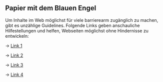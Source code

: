 ## Papier mit dem Blauen Engel

Um Inhalte im Web möglichst für viele barrierearm zugänglich zu machen, gibt es unzählige Guidelines. Folgende Links geben anschauliche Hilfestellungen und helfen, Webseiten möglichst ohne Hindernisse zu entwickeln:

→ <a href="#changeme" class="underline">Link 1</a>

→ <a href="#changeme" class="underline">Link 2</a>

→ <a href="#changeme" class="underline">Link 3</a>

→ <a href="#changeme" class="underline">Link 4</a>
